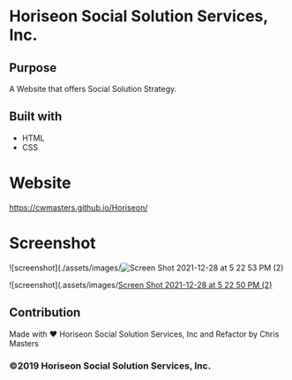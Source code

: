 # Horiseon Social Solution Services, Inc.

## Purpose
A Website that offers Social Solution Strategy.

## Built with
* HTML
* CSS

# Website
https://cwmasters.github.io/Horiseon/

# Screenshot
![screenshot](./assets/images/![Screen Shot 2021-12-28 at 5 22 53 PM (2)](https://user-images.githubusercontent.com/95546410/147617029-6e527666-5d0e-46be-87cc-f90c3d1d36f4.png)

![screenshot](.assets/images/[Screen Shot 2021-12-28 at 5 22 50 PM (2)](https://user-images.githubusercontent.com/95546410/147617172-54188004-9178-4a4e-9874-d284f73c2aa8.png)

## Contribution
Made with ❤️ Horiseon Social Solution Services, Inc and Refactor by Chris Masters

### ©2019 Horiseon Social Solution Services, Inc.
